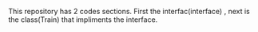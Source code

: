 This repository has 2 codes sections. First the interfac(interface) , next is the class(Train) that impliments the interface.
